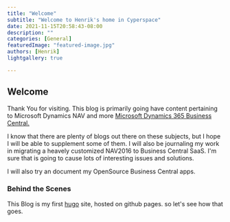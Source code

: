 ```yaml
---
title: "Welcome"
subtitle: "Welcome to Henrik's home in Cyperspace"
date: 2021-11-15T20:58:43-08:00
description: ""
categories: [General]
featuredImage: "featured-image.jpg"
authors: [Henrik]
lightgallery: true

---
```

## Welcome

Thank You for visiting. This blog is primarily going have content pertaining to Microsoft Dynamics NAV and more [Microsoft Dynamics 365 Business Central.](https://dynamics.microsoft.com/en-us/business-central/overview/)

<!--more-->

I know that there are plenty of blogs out there on these subjects, but I hope I will be able to supplement some of them. I will also be journaling my work in migrating a heavely customized NAV2016 to Business Central SaaS. I'm sure that is going to cause lots of interesting issues and solutions.

I will also try an document my OpenSource Business Central apps.

### Behind the Scenes
This Blog is my first [hugo](https://gohugo.io/) site, hosted on github pages. so let's see how that goes.